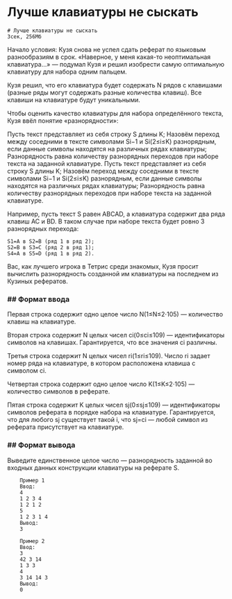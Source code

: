 # Лучше клавиатуры не сыскать
    # Лучше клавиатуры не сыскать
    3сек, 256Мб

Начало условия: Кузя снова не успел сдать реферат по языковым разнообразиям в срок. «Наверное, у меня какая-то неоптимальная клавиатура...» — подумал Кузя и решил изобрести самую оптимальную клавиатуру для набора одним пальцем.

Кузя решил, что его клавиатура будет содержать N рядов с клавишами (разные ряды могут содержать разные количества клавиш). Все клавиши на клавиатуре будут уникальными.

Чтобы оценить качество клавиатуры для набора определённого текста, Кузя ввёл понятие «разнорядности»:

Пусть текст представляет из себя строку S длины K;
Назовём переход между соседними в тексте символами Si−1 и Si(2≤i≤K) разнорядным, если данные символы находятся на различных рядах клавиатуры;
Разнорядность равна количеству разнорядных переходов при наборе текста на заданной клавиатуре.
Пусть текст представляет из себя строку S длины K;
Назовём переход между соседними в тексте символами Si−1 и Si(2≤i≤K) разнорядным, если данные символы находятся на различных рядах клавиатуры;
Разнорядность равна количеству разнорядных переходов при наборе текста на заданной клавиатуре.

Например, пусть текст S равен ABCAD, а клавиатура содержит два ряда клавиш AC и BD. В таком случае при наборе текста будет ровно 3 разнорядных перехода:

    S1=A в S2=B (ряд 1 в ряд 2);
    S2=B в S3=C (ряд 2 в ряд 1);
    S4=A в S5=D (ряд 1 в ряд 2).

Вас, как лучшего игрока в Тетрис среди знакомых, Кузя просит вычислить разнорядность созданной им клавиатуры на последнем из Кузиных рефератов.

### ## Формат ввода
Первая строка содержит одно целое число N(1≤N≤2⋅105) — количество клавиш на клавиатуре.

Вторая строка содержит N целых чисел ci(0≤ci≤109) — идентификаторы символов на клавишах. Гарантируется, что все значения ci различны.

Третья строка содержит N целых чисел ri(1≤ri≤109). Число ri задает номер ряда на клавиатуре, в котором расположена клавиша с символом ci.

Четвертая строка содержит одно целое число K(1≤K≤2⋅105) — количество символов в реферате.

Пятая строка содержит K целых чисел sj(0≤sj≤109) — идентификаторы символов реферата в порядке набора на клавиатуре. Гарантируется, что для любого sj существует такой i, что sj=ci — любой символ из реферата присутствует на клавиатуре.

### ## Формат вывода
Выведите единственное целое число — разнорядность заданной во входных данных конструкции клавиатуры на реферате S.

        Пример 1
        Ввод:
        4
        1 2 3 4
        1 2 1 2
        5
        1 2 3 1 4
        Вывод:
        3

        Пример 2
        Ввод:
        3
        42 3 14
        1 3 3
        4
        3 14 14 3
        Вывод:
        0
